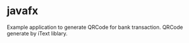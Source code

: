 # javafx

Example application to generate QRCode for bank transaction. QRCode generate by iText liblary.
